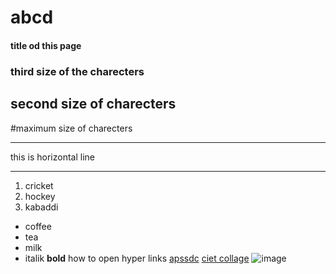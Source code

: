 # abcd
#### title od this page
### third size of the charecters
## second size of charecters
#maximum size of charecters
***
this is horizontal line
***
1. cricket
2. hockey
3. kabaddi


- coffee
- tea
- milk
- italik
**bold**
how to open hyper links [apssdc](http://www.apssdc.in)
[ciet collage](http://www.chalapathiengg.ac.in)
![image](https://static3.depositphotos.com/1000819/134/i/950/depositphotos_1348907-stock-photo-fire-font-letter-n-from.jpg)
